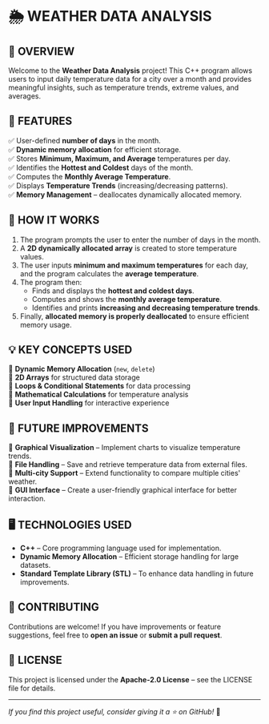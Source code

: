# 🌦️ WEATHER DATA ANALYSIS

## 📌 OVERVIEW
Welcome to the **Weather Data Analysis** project! This C++ program allows users to input daily temperature data for a city over a month and provides meaningful insights, such as temperature trends, extreme values, and averages.

## 🚀 FEATURES
✅ User-defined **number of days** in the month.  
✅ **Dynamic memory allocation** for efficient storage.  
✅ Stores **Minimum, Maximum, and Average** temperatures per day.  
✅ Identifies the **Hottest and Coldest** days of the month.  
✅ Computes the **Monthly Average Temperature**.  
✅ Displays **Temperature Trends** (increasing/decreasing patterns).  
✅ **Memory Management** – deallocates dynamically allocated memory.

## 🔧 HOW IT WORKS
1. The program prompts the user to enter the number of days in the month.
2. A **2D dynamically allocated array** is created to store temperature values.
3. The user inputs **minimum and maximum temperatures** for each day, and the program calculates the **average temperature**.
4. The program then:
   - Finds and displays the **hottest and coldest days**.
   - Computes and shows the **monthly average temperature**.
   - Identifies and prints **increasing and decreasing temperature trends**.
5. Finally, **allocated memory is properly deallocated** to ensure efficient memory usage.

## 💡 KEY CONCEPTS USED
🔹 **Dynamic Memory Allocation** (`new`, `delete`)  
🔹 **2D Arrays** for structured data storage  
🔹 **Loops & Conditional Statements** for data processing  
🔹 **Mathematical Calculations** for temperature analysis  
🔹 **User Input Handling** for interactive experience  

## 🔮 FUTURE IMPROVEMENTS
🚀 **Graphical Visualization** – Implement charts to visualize temperature trends.  
🚀 **File Handling** – Save and retrieve temperature data from external files.  
🚀 **Multi-city Support** – Extend functionality to compare multiple cities' weather.  
🚀 **GUI Interface** – Create a user-friendly graphical interface for better interaction.  

## 🖥️ TECHNOLOGIES USED
- **C++** – Core programming language used for implementation.  
- **Dynamic Memory Allocation** – Efficient storage handling for large datasets.  
- **Standard Template Library (STL)** – To enhance data handling in future improvements.  

## 🤝 CONTRIBUTING
Contributions are welcome! If you have improvements or feature suggestions, feel free to **open an issue** or **submit a pull request**.

## 📜 LICENSE
This project is licensed under the **Apache-2.0 License** – see the LICENSE file for details.


---
_If you find this project useful, consider giving it a ⭐ on GitHub!_ 🚀

